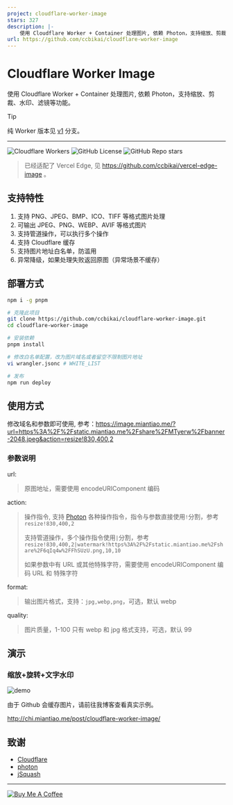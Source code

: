 ```yaml
---
project: cloudflare-worker-image
stars: 327
description: |-
    使用 Cloudflare Worker + Container 处理图片, 依赖 Photon，支持缩放、剪裁、水印、滤镜等功能。
url: https://github.com/ccbikai/cloudflare-worker-image
---
```


# Cloudflare Worker Image

使用 Cloudflare Worker + Container 处理图片, 依赖 Photon，支持缩放、剪裁、水印、滤镜等功能。

> [!TIP]
> 纯 Worker 版本见 [v1](https://github.com/ccbikai/cloudflare-worker-image/tree/v1) 分支。

---

![Cloudflare Workers](https://img.shields.io/badge/Cloudflare-F69652?style=flat&logo=cloudflare&logoColor=white)
![GitHub License](https://img.shields.io/github/license/ccbikai/cloudflare-worker-image)
![GitHub Repo stars](https://img.shields.io/github/stars/ccbikai/cloudflare-worker-image)

> 已经适配了 Vercel Edge, 见 <https://github.com/ccbikai/vercel-edge-image> 。

## 支持特性

1. 支持 PNG、JPEG、BMP、ICO、TIFF 等格式图片处理
2. 可输出 JPEG、PNG、WEBP、AVIF 等格式图片
3. 支持管道操作，可以执行多个操作
4. 支持 Cloudflare 缓存
5. 支持图片地址白名单，防滥用
6. 异常降级，如果处理失败返回原图（异常场景不缓存）

## 部署方式

```sh
npm i -g pnpm

# 克隆此项目
git clone https://github.com/ccbikai/cloudflare-worker-image.git
cd cloudflare-worker-image

# 安装依赖
pnpm install

# 修改白名单配置，改为图片域名或者留空不限制图片地址
vi wrangler.jsonc # WHITE_LIST

# 发布
npm run deploy
```

## 使用方式

修改域名和参数即可使用, 参考：<https://image.miantiao.me/?url=https%3A%2F%2Fstatic.miantiao.me%2Fshare%2FMTyerw%2Fbanner-2048.jpeg&action=resize!830,400,2>

### 参数说明

url:
> 原图地址，需要使用 encodeURIComponent 编码

action:
> 操作指令, 支持 [Photon](https://docs.rs/photon-rs/latest/photon_rs/) 各种操作指令，指令与参数直接使用`!`分割，参考 `resize!830,400,2`
>
> 支持管道操作，多个操作指令使用`|`分割，参考 `resize!830,400,2|watermark!https%3A%2F%2Fstatic.miantiao.me%2Fshare%2F6qIq4w%2FFhSUzU.png,10,10`
>
> 如果参数中有 URL 或其他特殊字符，需要使用 encodeURIComponent 编码 URL 和 特殊字符

format:
> 输出图片格式，支持：`jpg,webp,png`，可选，默认 webp

quality:
> 图片质量，1-100 只有 webp 和 jpg 格式支持，可选，默认 99

## 演示

### 缩放+旋转+文字水印

![demo](https://image.miantiao.me/?url=https%3A%2F%2Fstatic.miantiao.me%2Fshare%2FMTyerw%2Fbanner-2048.jpeg&action=resize!830,400,2%7Crotate!180%7Cdraw_text!miantiao.me,10,10)

由于 Github 会缓存图片，请前往我博客查看真实示例。

<http://chi.miantiao.me/post/cloudflare-worker-image/>

## 致谢

- [Cloudflare](https://www.cloudflare.com)
- [photon](https://github.com/silvia-odwyer/photon)
- [jSquash](https://github.com/jamsinclair/jSquash)

---

[![Buy Me A Coffee](https://static.miantiao.me/share/0WmsVP/CcmGr8.png)](https://www.buymeacoffee.com/miantiao)

